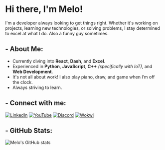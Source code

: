 # Hi there, I'm Melo!

I'm a developer always looking to get things right. Whether it's working on projects, learning new technologies, or solving problems, I stay determined to excel at what I do. Also a funny guy sometimes.

## - About Me:

-  Currently diving into **React**, **Dash**, and **Excel**.
-  Experienced in **Python**, **JavaScript**, **C++** *(specifically with IoT)*, and **Web Development**.
-  It's not all about work! I also play piano, draw, and game when I’m off the clock.
-  Always striving to learn.

## - Connect with me:

[![LinkedIn](https://img.shields.io/badge/LinkedIn-white?style=for-the-badge&logo=linkedin&logoColor=black)](https://www.linkedin.com/in/guilherme-melo-b469a92b5/)
[![YouTube](https://img.shields.io/badge/YouTube-white?style=for-the-badge&logo=youtube&logoColor=black)](https://www.youtube.com/@GuilhermeMelo2105)
[![Discord](https://img.shields.io/badge/Discord-white?style=for-the-badge&logo=discord&logoColor=black)](https://discord.com/users/melokoyo)
[![Wokwi](https://img.shields.io/badge/Wokwi-white?style=for-the-badge&logoColor=black)](https://wokwi.com/makers/melokoyo)

## - GitHub Stats:

![Melo's GitHub stats](https://github-readme-stats.vercel.app/api?username=gmelo21&show_icons=true&theme=radical&bg_color=0D1117&title_color=FFFFFF&text_color=FFFFFF&icon_color=007EC6)
